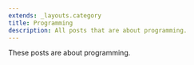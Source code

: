 ```yaml
---
extends: _layouts.category
title: Programming
description: All posts that are about programming.
---
```


These posts are about programming.
